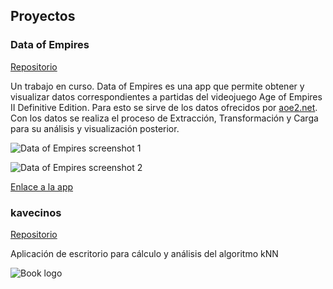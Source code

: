 
## Proyectos

### Data of Empires

[Repositorio](https://github.com/hectornauta/dataofempires)

Un trabajo en curso. Data of Empires es una app que permite obtener y visualizar datos correspondientes a partidas del videojuego Age of Empires II Definitive Edition.
Para esto se sirve de los datos ofrecidos por [aoe2.net](https://aoe2.net/#api). Con los datos se realiza el proceso de Extracción, Transformación y Carga para su análisis y visualización posterior.

![Data of Empires screenshot 1](/portfolio/assets/dataofempires1.png)

![Data of Empires screenshot 2](/portfolio/assets/dataofempires2.png)

[Enlace a la app](https://dataofempires.herokuapp.com/apps/player)

### kavecinos

[Repositorio](https://github.com/hectornauta/kavecinos)

Aplicación de escritorio para cálculo y análisis del algoritmo kNN

![Book logo](/portfolio/assets/kavecinos1.png)
